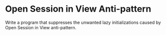 # Open Session in View Anti-pattern
Write a program that suppresses the unwanted lazy initializations caused by Open Session in View anti-pattern.